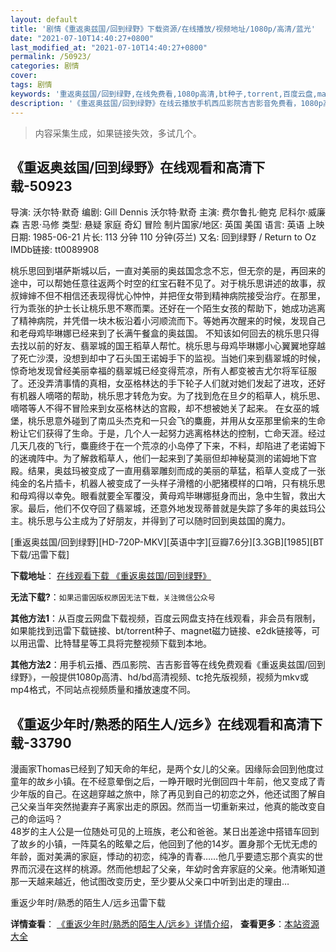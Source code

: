 ```yaml
---
layout: default
title: '剧情《重返奥兹国/回到绿野》下载资源/在线播放/视频地址/1080p/高清/蓝光'
date: "2021-07-10T14:40:27+0800"
last_modified_at: "2021-07-10T14:40:27+0800"
permalink: /50923/
categories: 剧情
cover:
tags: 剧情
keywords: '重返奥兹国/回到绿野,在线免费看,1080p高清,bt种子,torrent,百度云盘,magnet,磁力链,迅雷下载资源'
description: '《重返奥兹国/回到绿野》在线云播放手机西瓜影院吉吉影音免费看，1080p高清bd/hd未删减完整版和tc抢先枪版，mkv/mp4格式，附带bt/torrent种子、magnet/磁力链、百度云盘、网盘资源迅雷下载链接'
---
```


>内容采集生成，如果链接失效，多试几个。


## 《重返奥兹国/回到绿野》在线观看和高清下载-50923

导演: 沃尔特·默奇 编剧: Gill Dennis 沃尔特·默奇 主演: 费尔鲁扎·鲍克 尼科尔·威廉森 吉恩·马修 类型: 悬疑 家庭 奇幻 冒险 制片国家/地区: 英国 美国 语言: 英语 上映日期: 1985-06-21 片长: 113 分钟 110 分钟(芬兰) 又名: 回到绿野 / Return to Oz IMDb链接: tt0089908

桃乐思回到堪萨斯城以后，一直对美丽的奥兹国念念不忘，但无奈的是，再回来的途中，可以帮她任意往返两个时空的红宝石鞋不见了。对于桃乐思讲述的故事，叔叔婶婶不但不相信还表现得忧心忡忡，并把侄女带到精神病院接受治疗。在那里，行为乖张的护士长让桃乐思不寒而栗。还好在一个陌生女孩的帮助下，她成功逃离了精神病院，并凭借一块木板沿着小河顺流而下。等她再次醒来的时候，发现自己和老母鸡毕琳娜已经来到了长满午餐盒的奥兹国。 不知该如何回去的桃乐思只得去找以前的好友、翡翠城的国王稻草人帮忙。桃乐思与母鸡毕琳娜小心翼翼地穿越了死亡沙漠，没想到却中了石头国王诺姆手下的监视。当她们来到翡翠城的时候，惊奇地发现曾经美丽幸福的翡翠城已经变得荒凉，所有人都变被吉尤尔将军征服了。还没弄清事情的真相，女巫格林达的手下轮子人们就对她们发起了进攻，还好有机器人嘀嗒的帮助，桃乐思才转危为安。为了找到危在旦夕的稻草人，桃乐思、嘀嗒等人不得不冒险来到女巫格林达的宫殿，却不想被她关了起来。 在女巫的城堡，桃乐思意外碰到了南瓜头杰克和一只会飞的麋鹿，并用从女巫那里偷来的生命粉让它们获得了生命。于是，几个人一起努力逃离格林达的控制，亡命天涯。经过几天几夜的飞行，麋鹿终于在一个荒凉的小岛停了下来，不料，却陷进了老诺姆下的迷魂阵中。为了解救稻草人，他们一起来到了美丽但却神秘莫测的诺姆地下宫殿。结果，奥兹玛被变成了一直用翡翠雕刻而成的美丽的草猛，稻草人变成了一张纯金的名片插卡，机器人被变成了一头样子滑稽的小肥猪模样的口哨，只有桃乐思和母鸡得以幸免。眼看就要全军覆没，黄母鸡毕琳娜挺身而出，急中生智，救出大家。最后，他们不仅夺回了翡翠城，还意外地发现蒂普就是失踪了多年的奥兹玛公主。桃乐思与公主成为了好朋友，并得到了可以随时回到奥兹国的魔力。


[重返奥兹国/回到绿野][HD-720P-MKV][英语中字][豆瓣7.6分][3.3GB][1985][BT下载/迅雷下载]

**下载地址**： [在线观看下载 《重返奥兹国/回到绿野》](https://www.btdx8.com/torrent/return_to_oz_1985.html) 


**无法下载?**：`如果迅雷因版权原因无法下载，关注微信公众号 `

**其他方法1**：从百度云网盘下载视频，百度云网盘支持在线观看，非会员有限制，如果能找到迅雷下载链接、bt/torrent种子、magnet磁力链接、e2dk链接等，可以用迅雷、比特彗星等工具将完整视频下载到本地。

**其他方法2**：用手机云播、西瓜影院、吉吉影音等在线免费观看《重返奥兹国/回到绿野》，一般提供1080p高清、hd/bd高清视频、tc抢先版视频，视频为mkv或mp4格式，不同站点视频质量和播放速度不同。


## 《重返少年时/熟悉的陌生人/远乡》在线观看和高清下载-33790

漫画家Thomas已经到了知天命的年纪，是两个女儿的父亲。因缘际会回到他度过童年的故乡小镇。在不经意晕倒之后，一睁开眼时光倒回四十年前，他又变成了青少年版的自己。在这趟穿越之旅中，除了再见到自己的初恋之外，他还试图了解自己父亲当年突然抛妻弃子离家出走的原因。然而当一切重新来过，他真的能改变自己的命运吗？<br /> 48岁的主人公是一位随处可见的上班族，老公和爸爸。某日出差途中搭错车回到了故乡的小镇，一阵莫名的眩晕之后，他回到了他的14岁。置身那个无忧无虑的年龄，面对美满的家庭，悸动的初恋，纯净的青春&hellip;…他几乎要遗忘那个真实的世界而沉浸在这样的桃源。然而他想起了父亲，年幼时舍弃家庭的父亲。他清晰知道那一天越来越近，他试图改变历史，至少要从父亲口中听到出走的理由&hellip;


重返少年时/熟悉的陌生人/远乡迅雷下载

**详情查看**： [《重返少年时/熟悉的陌生人/远乡》详情介绍](/movie/33790/)， **查看更多**：[本站资源大全](/movie/t/all/)

